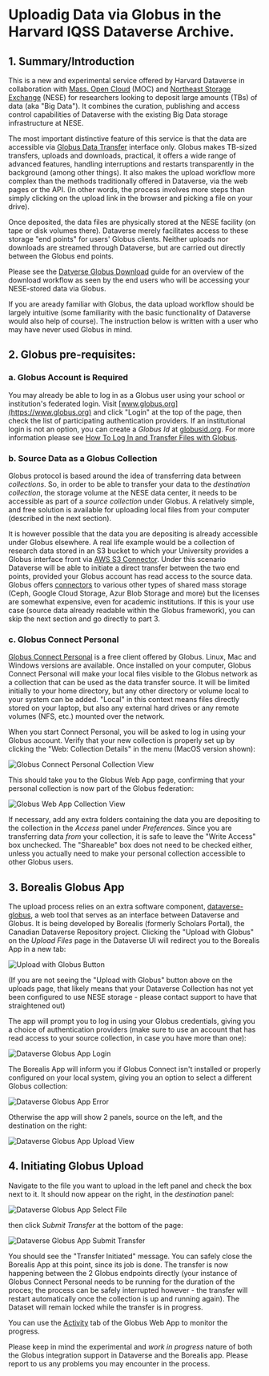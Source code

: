 # Uploadig Data via Globus in the Harvard IQSS Dataverse Archive.

## 1. Summary/Introduction

This is a new and experimental service offered by Harvard Dataverse in collaboration with [Mass. Open Cloud](https://massopen.cloud/) (MOC) and [Northeast Storage Exchange](https://nese.mghpcc.org/) (NESE) for researchers looking to deposit large amounts (TBs) of data (aka "Big Data"). It combines the curation, publishing and access control capabilities of Dataverse with the existing Big Data storage infrastructure at NESE.

The most important distinctive feature of this service is that the data are accessible via [Globus Data Transfer](https://www.globus.org/data-transfer) interface only. Globus makes TB-sized transfers, uploads and downloads, practical, it offers a wide range of advanced features, handling interruptions and restarts transparently in the background (among other things). It also makes the upload workflow more complex than the methods traditionally offered in Dataverse, via the web pages or the API. (In other words, the process involves more steps than simply clicking on the upload link in the browser and picking a file on your drive). 

Once deposited, the data files are physically stored at the NESE facility (on tape or disk volumes there). Dataverse merely facilitates access to these storage "end points" for users' Globus clients. Neither uploads nor downloads are streamed through Dataverse, but are carried out directly between the Globus end points.

Please see the [Datverse Globus Download](https://github.com/IQSS/dataverse.harvard.edu/blob/260-globus-nese-documentation/doc/globus/downloads.md) guide for an overview of the download workflow as seen by the end users who will be accessing your NESE-stored data via Globus. 

If you are aready familiar with Globus, the data upload workflow should be largely intuitive (some familiarity with the basic functionality of Dataverse would also help of course). The instruction below is written with a user who may have never used Globus in mind. 

## 2. Globus pre-requisites:

### a. Globus Account is Required

You may already be able to log in as a Globus user using your school or institution's federated login. Visit [www.globus.org](https://www.globus.org) and click "Login" at the top of the page, then check the list of participating authentication providers. If an institutional login is not an option, you can create a _Globus Id_ at [globusid.org](https://www.globusid.org). For more information please see [How To Log In and Transfer Files with Globus](https://docs.globus.org/guides/tutorials/manage-files/transfer-files/).

### b. Source Data as a Globus Collection

Globus protocol is based around the idea of transferring data between _collections_. So, in order to be able to transfer your data to the _destination collection_, the storage volume at the NESE data center, it needs to be accessible as part of a _source collection_ under Globus. A relatively simple, and free solution is available for uploading local files from your computer (described in the next section). 

It is however possible that the data you are depositing is already accessible under Globus elsewhere. A real life example would be a collection of research data stored in an S3 bucket to which your University provides a Globus interface front via [AWS S3 Connector](https://docs.globus.org/premium-storage-connectors/v5.4/aws-s3/). Under this scenario Dataverse will be able to initiate a direct transfer between the two end points, provided your Globus account has read access to the source data. Globus offers [connectors](https://docs.globus.org/premium-storage-connectors/v5.4/) to various other types of shared mass storage (Ceph, Google Cloud Storage, Azur Blob Storage and more) but the licenses are somewhat expensive, even for academic institutions. If this is your use case (source data already readable within the Globus framework), you can skip the next section and go directly to part 3.	

### c. Globus Connect Personal 

[Globus Connect Personal](https://www.globus.org/globus-connect-personal) is a free client offered by Globus. Linux, Mac and Windows versions are available. Once installed on your computer, Globus Connect Personal will make your local files visible to the Globus network as a collection that can be used as the data transfer source. It will be limited initially to your home directory, but any other directory or volume local to your system can be added. "Local" in this context means files directly stored on your laptop, but also any external hard drives or any remote volumes (NFS, etc.) mounted over the network. 

When you start Connect Personal, you will be asked to log in using your Globus account. Verify that your new collection is properly set up by clicking the "Web: Collection Details" in the menu (MacOS version shown):

![Globus Connect Personal Collection View](GlobusPersonalConnect.png)

This should take you to the Globus Web App page, confirming that your personal collection is now part of the Globus federation:

![Globus Web App Collection View](GlobusWebAppCollection.png)

If necessary, add any extra folders containing the data you are depositing to the collection in the _Access_ panel under _Preferences_. Since you are transferring data _from_ your collection, it is safe to leave the "Write Access" box unchecked. The "Shareable" box does not need to be checked either, unless you actually need to make your personal collection accessible to other Globus users.

## 3. Borealis Globus App

The upload process relies on an extra software component, [dataverse-globus](https://github.com/scholarsportal/dataverse-globus), a web tool that serves as an interface between Dataverse and Globus. It is being developed by Borealis (formerly Scholars Portal), the Canadian Dataverse Repository project. Clicking the "Upload with Globus" on the _Upload Files_ page in the Dataverse UI will redirect you to the Borealis App in a new tab:

![Upload with Globus Button](GlobusUploadButton.png)

(If you are not seeing the "Upload with Globus" button above on the uploads page, that likely means that your Dataverse Collection has not yet been configured to use NESE storage - please contact support to have that straightened out)

The app will prompt you to log in using your Globus credentials, giving you a choice of authentication providers (make sure to use an account that has read access to your source collection, in case you have more than one):

![Dataverse Globus App Login](DataverseGlobusAppLogin.png)

The Borealis App will inform you if Globus Connect isn't installed or properly configured on your local system, giving you an option to select a different Globus collection:

![Dataverse Globus App Error](DataverseGlobusAppError.png)

Otherwise the app will show 2 panels, source on the left, and the destination on the right: 

![Dataverse Globus App Upload View](DataverseGlobusAppUpload.png)

## 4. Initiating Globus Upload

Navigate to the file you want to upload in the left panel and check the box next to it. It should now appear on the right, in the _destination_ panel: 

![Dataverse Globus App Select File](DataverseGlobusAppFileUploadSelect.png)

then click _Submit Transfer_ at the bottom of the page:

![Dataverse Globus App Submit Transfer](DataverseGlobusAppSubmitUpload.png)

You should see the "Transfer Initiated" message. You can safely close the Borealis App at this point, since its job is done. The transfer is now happening between the 2 Globus endpoints directly (your instance of Globus Connect Personal needs to be running for the duration of the proces; the process can be safely interrupted however - the transfer will restart automatically once the collection is up and running again). The Dataset will remain locked while the transfer is in progress. 

You can use the [Activity](https://app.globus.org/activity) tab of the Globus Web App to monitor the progress. 

Please keep in mind the experimental and _work in progress_ nature of both the Globus integration support in Dataverse and the Borealis app. Please report to us any problems you may encounter in the process. 